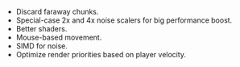
- Discard faraway chunks.
- Special-case 2x and 4x noise scalers for big performance boost.
- Better shaders.
- Mouse-based movement.
- SIMD for noise.
- Optimize render priorities based on player velocity.
